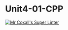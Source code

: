 # Unit4-01-CPP
[![Mr Coxall's Super Linter](https://github.com/ICS3U-Programming-IoanaM/Unit4-01-CPP/workflows/Mr%20Coxall's%20Super%20Linter/badge.svg)](https://github.com/ICS3U-Programming-IoanaM/Unit4-01-CPP/actions/)
